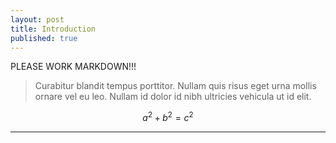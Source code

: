 ```yaml
---
layout: post
title: Introduction
published: true
---
```


PLEASE WORK MARKDOWN!!!

> Curabitur blandit tempus porttitor. Nullam quis risus eget urna mollis ornare vel eu leo. Nullam id dolor id nibh ultricies vehicula ut id elit.

$$ a^2 + b^2 = c^2 $$



-----
